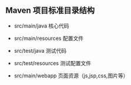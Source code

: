 ## Maven 项目标准目录结构

- src/main/java	核心代码

- src/main/resources	配置文件

- src/test/java	测试代码

- src/test/resources	测试配置文件

  

- src/main/webapp	页面资源（js,jsp,css,图片等）

